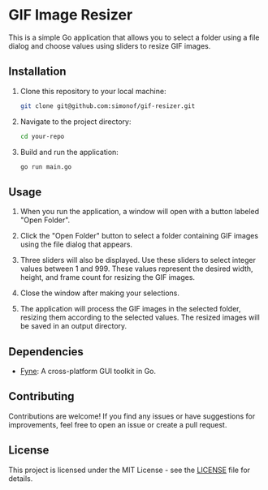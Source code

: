 # GIF Image Resizer

This is a simple Go application that allows you to select a folder using a file dialog and choose values using sliders to resize GIF images.

## Installation

1. Clone this repository to your local machine:

    ```bash
    git clone git@github.com:simonof/gif-resizer.git
    ```

2. Navigate to the project directory:

    ```bash
    cd your-repo
    ```

3. Build and run the application:

    ```bash
    go run main.go
    ```

## Usage

1. When you run the application, a window will open with a button labeled "Open Folder".

2. Click the "Open Folder" button to select a folder containing GIF images using the file dialog that appears.

3. Three sliders will also be displayed. Use these sliders to select integer values between 1 and 999. These values represent the desired width, height, and frame count for resizing the GIF images.

4. Close the window after making your selections.

5. The application will process the GIF images in the selected folder, resizing them according to the selected values. The resized images will be saved in an output directory.

## Dependencies

- [Fyne](https://github.com/fyne-io/fyne): A cross-platform GUI toolkit in Go.

## Contributing

Contributions are welcome! If you find any issues or have suggestions for improvements, feel free to open an issue or create a pull request.

## License

This project is licensed under the MIT License - see the [LICENSE](LICENSE) file for details.
